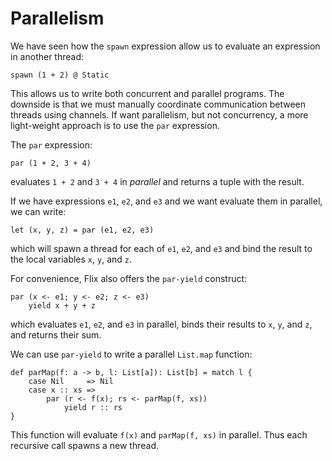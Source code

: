 # Parallelism

We have seen how the `spawn` expression allow us to evaluate an expression in another thread:

```flix
spawn (1 + 2) @ Static
```

This allows us to write both concurrent and parallel programs. 
The downside is that we must manually coordinate communication between threads using channels. 
If want parallelism, but not concurrency, a more light-weight approach is to use the `par` expression.

The `par` expression:

```flix
par (1 + 2, 3 + 4)
```

evaluates `1 + 2` and `3 + 4` in *parallel* and returns a tuple with the result. 

If we have expressions `e1`, `e2`, and `e3` and we want evaluate them in parallel, we can write:

```flix
let (x, y, z) = par (e1, e2, e3)
```

which will spawn a thread for each of `e1`, `e2`, and `e3` and bind the result to the local variables `x`, `y`, and `z`.

For convenience, Flix also offers the `par-yield` construct:

```flix
par (x <- e1; y <- e2; z <- e3) 
    yield x + y + z
```

which evaluates `e1`, `e2`, and `e3` in parallel, binds their results to `x`, `y`, and `z`, and returns their sum.

We can use `par-yield` to write a parallel `List.map` function:

```flix
def parMap(f: a -> b, l: List[a]): List[b] = match l {
    case Nil     => Nil
    case x :: xs => 
        par (r <- f(x); rs <- parMap(f, xs))
            yield r :: rs
}
```

This function will evaluate `f(x)` and `parMap(f, xs)` in parallel. Thus each recursive call spawns a new thread.
